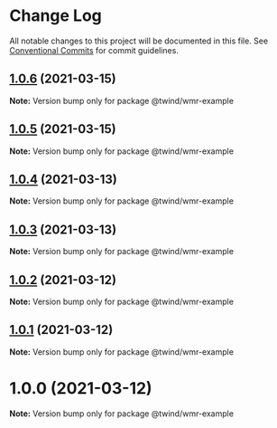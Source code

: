 # Change Log

All notable changes to this project will be documented in this file.
See [Conventional Commits](https://conventionalcommits.org) for commit guidelines.

## [1.0.6](https://github.com/tw-in-js/use-twind-with/compare/@twind/wmr-example@1.0.5...@twind/wmr-example@1.0.6) (2021-03-15)

**Note:** Version bump only for package @twind/wmr-example

## [1.0.5](https://github.com/tw-in-js/use-twind-with/compare/@twind/wmr-example@1.0.4...@twind/wmr-example@1.0.5) (2021-03-15)

**Note:** Version bump only for package @twind/wmr-example

## [1.0.4](https://github.com/tw-in-js/use-twind-with/compare/@twind/wmr-example@1.0.3...@twind/wmr-example@1.0.4) (2021-03-13)

**Note:** Version bump only for package @twind/wmr-example

## [1.0.3](https://github.com/tw-in-js/use-twind-with/compare/@twind/wmr-example@1.0.2...@twind/wmr-example@1.0.3) (2021-03-13)

**Note:** Version bump only for package @twind/wmr-example

## [1.0.2](https://github.com/tw-in-js/use-twind-with/compare/@twind/wmr-example@1.0.1...@twind/wmr-example@1.0.2) (2021-03-12)

**Note:** Version bump only for package @twind/wmr-example

## [1.0.1](https://github.com/tw-in-js/use-twind-with/compare/@twind/wmr-example@1.0.0...@twind/wmr-example@1.0.1) (2021-03-12)

**Note:** Version bump only for package @twind/wmr-example

# 1.0.0 (2021-03-12)

**Note:** Version bump only for package @twind/wmr-example
